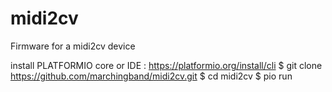 # midi2cv
Firmware for a midi2cv device

install PLATFORMIO core or IDE : https://platformio.org/install/cli
$ git clone https://github.com/marchingband/midi2cv.git
$ cd midi2cv
$ pio run
